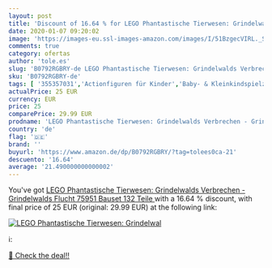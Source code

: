 ```yaml
---
layout: post
title: 'Discount of 16.64 % for LEGO Phantastische Tierwesen: Grindelwal'
date: 2020-01-07 09:20:02
image: 'https://images-eu.ssl-images-amazon.com/images/I/51BzgecVIRL._SL400_.jpg'
comments: true
category: ofertas
author: 'tole.es'
slug: 'B0792RGBRY-de LEGO Phantastische Tierwesen: Grindelwalds Verbrechen -...'
sku: 'B0792RGBRY-de'
tags: [ '355357031','Actionfiguren für Kinder','Baby- & Kleinkindspielzeug','Basteln & Malen','Bastelsets für Kinder','Bauspielzeug & Konstruktionsspielzeug','Building & Construction Toys','Bürobedarf & Schreibwaren','Büromaterial','Costruzioni','Einfache Auto- & Verkehrsmodelle','Elektronische Spiele für Kinder','Fahrzeuge & Rennwagen für Kinder','Giochi e giocattoli','Hobbys','Jeux de construction','Jeux et Jouets','Jeux et jouets','Kinder-Rollenspiele','Kinderspielfiguren & -fahrzeuge','Kleinteileaufbewahrung','Küchenspielzeug','LEGO','LEGO City','LEGO Creator','LEGO DUPLO Stadt','LEGO Racers','LEGO Steine & Co.','Polizei & Feuerwehr','Produkte','Sammelfiguren','Sammelfiguren & Requisiten','Schreibtischzubehör & Ablage','Spiele','Spielfahrzeuge für Kinder','Spielfiguren- & Fahrzeugsets für Kinder','Spielfiguren-Spielesets für Kinder','Spielzeug','Spielzeug-Lebensmittel','Spielzeugfahrzeuge','Toy Types','Toys & Games','Toys Store','Utensilienschalen','lego', ]
actualPrice: 25 EUR
currency: EUR
price: 25
comparePrice: 29.99 EUR
prodname: 'LEGO Phantastische Tierwesen: Grindelwalds Verbrechen - Grindelwalds Flucht  75951  Bauset  132 Teile '
country: 'de'
flag: '🇩🇪'
brand: ''
buyurl: 'https://www.amazon.de/dp/B0792RGBRY/?tag=tolees0ca-21'
descuento: '16.64'
average: '21.490000000000002'
---
```


You've got [LEGO Phantastische Tierwesen: Grindelwalds Verbrechen - Grindelwalds Flucht  75951  Bauset  132 Teile ](https://www.amazon.de/dp/B0792RGBRY/?tag=tolees0ca-21) with a  16.64 % discount, with final price of 25 EUR (original: 29.99 EUR) at the following link:

[![LEGO Phantastische Tierwesen: Grindelwal](https://images-eu.ssl-images-amazon.com/images/I/51BzgecVIRL._SL400_.jpg)](https://www.amazon.de/dp/B0792RGBRY/?tag=tolees0ca-21)

ℹ️:


[🛒 Check the deal!!](https://www.amazon.de/dp/B0792RGBRY/?tag=tolees0ca-21)
